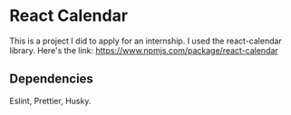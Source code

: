 # React Calendar

This is a project I did to apply for an internship. I used the react-calendar library. Here's the link: https://www.npmjs.com/package/react-calendar

## Dependencies

Eslint, Prettier, Husky.

